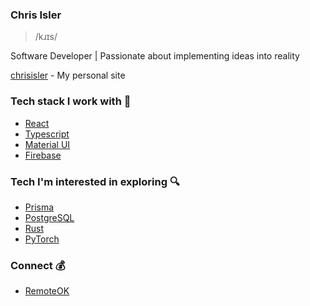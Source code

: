 ### Chris Isler
> /kɹɪs/
<p>Software Developer | Passionate about implementing ideas into reality</p>

[chrisisler](https://chrisisler.vercel.app) - My personal site

### Tech stack I work with 💖
- [React](https://reactjs.org/)
- [Typescript](https://www.typescriptlang.org/)
- [Material UI](https://https://mui.com/material-ui/)
- [Firebase](https://firebase.google.com/)

### Tech I'm interested in exploring 🔍
- [Prisma](https://prisma.io/)
- [PostgreSQL](https://www.postgresql.org/)
- [Rust](https://rust-lang.org/)
- [PyTorch](https://pytorch.org/)

### Connect 💰
- [RemoteOK](https://rok.co/@wavechris)
